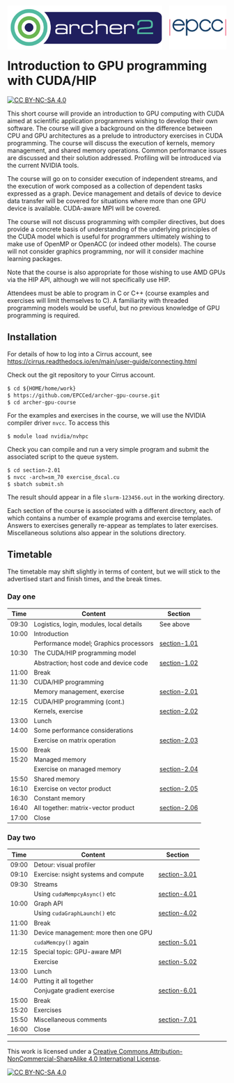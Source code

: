
<img src="./images/archer2_logo.png" align="left" width="355" height="100" />
<img src="./images/epcc_logo.jpg" align="right" width="133" height="100" />

<br><br><br><br>

# Introduction to GPU programming with CUDA/HIP

[![CC BY-NC-SA 4.0][cc-by-nc-sa-shield]][cc-by-nc-sa]

This short course will provide an introduction to GPU computing with CUDA
aimed at scientific application programmers wishing to develop their own
software. The course will give a background on the difference between CPU
and GPU architectures as a prelude to introductory exercises in CUDA
programming. The course will discuss the execution of kernels, memory
management, and shared memory operations. Common performance issues are
discussed and their solution addressed. Profiling will be introduced via
the current NVIDIA tools.

The course will go on to consider execution of independent streams, and
the execution of work composed as a collection of dependent tasks expressed
as a graph. Device management and details of device to device data transfer
will be covered for situations where more than one GPU device is available.
CUDA-aware MPI will be covered.

The course will not discuss programming with compiler directives, but does
provide a concrete basis of understanding of the underlying principles of
the CUDA model which is useful for programmers ultimately wishing to make
use of OpenMP or OpenACC (or indeed other models). The course will not
consider graphics programming, nor will it consider machine learning
packages.

Note that the course is also appropriate for those wishing to use AMD GPUs
via the HIP API, although we will not specifically use HIP.

Attendees must be able to program in C or C++ (course examples and
exercises will limit themselves to C). A familiarity with threaded
programming models would be useful, but no previous knowledge of GPU
programming is required.

## Installation

For details of how to log into a Cirrus account, see
https://cirrus.readthedocs.io/en/main/user-guide/connecting.html

Check out the git repository to your Cirrus account.
```
$ cd ${HOME/home/work}
$ https://github.com/EPCCed/archer-gpu-course.git
$ cd archer-gpu-course
```
For the examples and exercises in the course, we will use the
NVIDIA compiler driver `nvcc`. To access this
```
$ module load nvidia/nvhpc
```
Check you can compile and run a very simple program
and submit the associated script to the queue system.
```
$ cd section-2.01
$ nvcc -arch=sm_70 exercise_dscal.cu
$ sbatch submit.sh
```
The result should appear in a file `slurm-123456.out` in the working
directory.

Each section of the course is associated with a different directory, each
of which contains a number of example programs and exercise templates.
Answers to exercises generally re-appear as templates to later exercises.
Miscellaneous solutions also appear in the solutions directory.


## Timetable

The timetable may shift slightly in terms of content, but we will stick to
the advertised start and finish times, and the break times.


### Day one

| Time  | Content                                  | Section                      |
|-------|------------------------------------------|------------------------------|
| 09:30 | Logistics, login, modules, local details | See above                    |
| 10:00 | Introduction                             |                              |
|       | Performance model; Graphics processors   | [section-1.01](section-1.01) |
| 10:30 | The CUDA/HIP programming model           |                              |
|       | Abstraction; host code and device code   | [section-1.02](section-1.02) |
| 11:00 | Break                                    |                              |
| 11:30 | CUDA/HIP programming                     |                              |
|       | Memory management, exercise              | [section-2.01](section-2.01) |
| 12:15 | CUDA/HIP programming (cont.)             |                              |
|       | Kernels, exercise                        | [section-2.02](section-2.02) |
| 13:00 | Lunch                                    |                              |
| 14:00 | Some performance considerations          |                              |
|       | Exercise on matrix operation             | [section-2.03](section-2.03) |
| 15:00 | Break                                    |                              |
| 15:20 | Managed memory                           |                              |
|       | Exercise on managed memory               | [section-2.04](section-2.04) |
| 15:50 | Shared memory                            |                              |
| 16:10 | Exercise on vector product               | [section-2.05](section-2.05) |
| 16:30 | Constant memory                          |                              |
| 16:40 | All together: matrix-vector product      | [section-2.06](section-2,06) |
| 17:00 | Close                                    |                              |


### Day two


| Time  | Content                                  | Section                      |
|-------|------------------------------------------|------------------------------|
| 09:00 | Detour: visual profiler                  |                              |
| 09:10 | Exercise: nsight systems and compute     | [section-3.01](section-3.01)      |
| 09:30 | Streams                                  |                              |
|       | Using `cudaMempcyAsync()` etc            | [section-4.01](section-4.01) |
| 10:00 | Graph API                                |                              |
|       | Using `cudaGraphLaunch()` etc            | [section-4.02](section-4.02) |
| 11:00 | Break                                    |                              |
| 11:30 | Device management: more then one GPU     |                              |
|       | `cudaMemcpy()` again                     | [section-5.01](section-5.01) |
| 12:15 | Special topic: GPU-aware MPI             |                              |
|       | Exercise                                 | [section-5.02](section-5.02) |
| 13:00 | Lunch                                    |                              |
| 14:00 | Putting it all together                  |                              |
|       | Conjugate gradient exercise              | [section-6.01](section-6.01) |
| 15:00 | Break                                    |                              |
| 15:20 | Exercises                                |                              |
| 15:50 | Miscellaneous comments                   | [section-7.01](section-7.01) |
| 16:00 | Close                                    |                              |



---
This work is licensed under a
[Creative Commons Attribution-NonCommercial-ShareAlike 4.0 International License][cc-by-nc-sa].

[cc-by-nc-sa]: http://creativecommons.org/licenses/by-nc-sa/4.0/
[cc-by-nc-sa-image]: https://licensebuttons.net/l/by-nc-sa/4.0/88x31.png
[cc-by-nc-sa-shield]: https://img.shields.io/badge/License-CC%20BY--NC--SA%204.0-lightgrey.svg

[![CC BY-NC-SA 4.0][cc-by-nc-sa-image]][cc-by-nc-sa]
